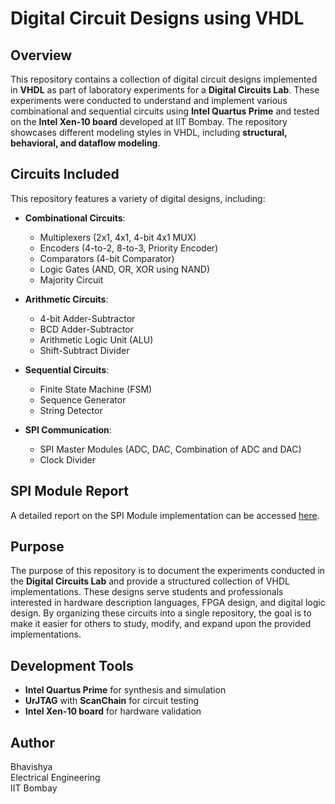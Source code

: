 # Digital Circuit Designs using VHDL

## Overview
This repository contains a collection of digital circuit designs implemented in **VHDL** as part of laboratory experiments for a **Digital Circuits Lab**. These experiments were conducted to understand and implement various combinational and sequential circuits using **Intel Quartus Prime** and tested on the **Intel Xen-10 board** developed at IIT Bombay. The repository showcases different modeling styles in VHDL, including **structural, behavioral, and dataflow modeling**.

## Circuits Included
This repository features a variety of digital designs, including:

- **Combinational Circuits**:
  - Multiplexers (2x1, 4x1, 4-bit 4x1 MUX)
  - Encoders (4-to-2, 8-to-3, Priority Encoder)
  - Comparators (4-bit Comparator)
  - Logic Gates (AND, OR, XOR using NAND)
  - Majority Circuit

- **Arithmetic Circuits**:
  - 4-bit Adder-Subtractor
  - BCD Adder-Subtractor
  - Arithmetic Logic Unit (ALU)
  - Shift-Subtract Divider

- **Sequential Circuits**:
  - Finite State Machine (FSM)
  - Sequence Generator
  - String Detector

- **SPI Communication**:
  - SPI Master Modules (ADC, DAC, Combination of ADC and DAC)
  - Clock Divider
  
## SPI Module Report
A detailed report on the SPI Module implementation can be accessed [here](https://iitbacin-my.sharepoint.com/:f:/g/personal/23b1230_iitb_ac_in/EjRcxX34m0ZDlx_ojMRiiq0B294DOFoWB_DzkWfakUuOSQ?e=H2jvEW).

## Purpose
The purpose of this repository is to document the experiments conducted in the **Digital Circuits Lab** and provide a structured collection of VHDL implementations. These designs serve students and professionals interested in hardware description languages, FPGA design, and digital logic design. By organizing these circuits into a single repository, the goal is to make it easier for others to study, modify, and expand upon the provided implementations.

## Development Tools
- **Intel Quartus Prime** for synthesis and simulation
- **UrJTAG** with **ScanChain** for circuit testing
- **Intel Xen-10 board** for hardware validation

## Author
Bhavishya<br/>
Electrical Engineering<br/>
IIT Bombay
